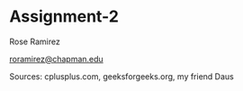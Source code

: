 # Assignment-2

Rose Ramirez

roramirez@chapman.edu

Sources: cplusplus.com, geeksforgeeks.org, my friend Daus
